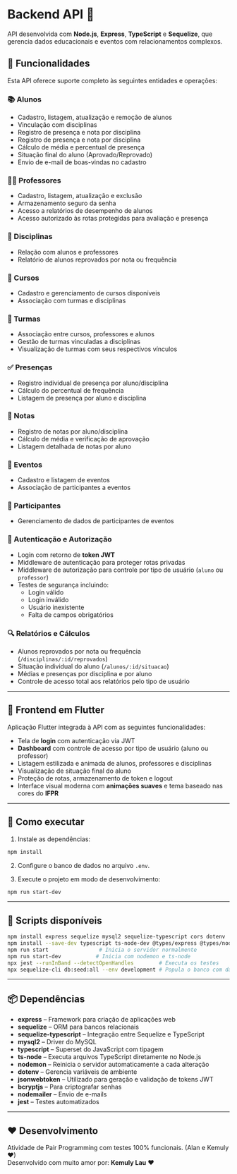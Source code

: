 # Backend API 🚀

API desenvolvida com **Node.js**, **Express**, **TypeScript** e **Sequelize**, que gerencia dados educacionais e eventos com relacionamentos complexos.

## 🔧 Funcionalidades

Esta API oferece suporte completo às seguintes entidades e operações:

### 📚 Alunos
- Cadastro, listagem, atualização e remoção de alunos
- Vinculação com disciplinas
- Registro de presença e nota por disciplina
- Registro de presença e nota por disciplina
- Cálculo de média e percentual de presença
- Situação final do aluno (Aprovado/Reprovado)
- Envio de e-mail de boas-vindas no cadastro

### 🧑‍🏫 Professores
- Cadastro, listagem, atualização e exclusão
- Armazenamento seguro da senha
- Acesso a relatórios de desempenho de alunos
- Acesso autorizado às rotas protegidas para avaliação e presença

### 📘 Disciplinas
- Relação com alunos e professores
- Relatório de alunos reprovados por nota ou frequência

### 🏫 Cursos
- Cadastro e gerenciamento de cursos disponíveis
- Associação com turmas e disciplinas

### 👥 Turmas
- Associação entre cursos, professores e alunos
- Gestão de turmas vinculadas a disciplinas
- Visualização de turmas com seus respectivos vínculos

### ✅ Presenças
- Registro individual de presença por aluno/disciplina
- Cálculo do percentual de frequência
- Listagem de presença por aluno e disciplina

### 📝 Notas
- Registro de notas por aluno/disciplina
- Cálculo de média e verificação de aprovação
- Listagem detalhada de notas por aluno


### 📅 Eventos
- Cadastro e listagem de eventos
- Associação de participantes a eventos

### 👤 Participantes
- Gerenciamento de dados de participantes de eventos

### 🔐 Autenticação e Autorização
- Login com retorno de **token JWT**
- Middleware de autenticação para proteger rotas privadas
- Middleware de autorização para controle por tipo de usuário (`aluno` ou `professor`)
- Testes de segurança incluindo:
  - Login válido
  - Login inválido
  - Usuário inexistente
  - Falta de campos obrigatórios

### 🔍 Relatórios e Cálculos
- Alunos reprovados por nota ou frequência (`/disciplinas/:id/reprovados`)
- Situação individual do aluno (`/alunos/:id/situacao`)
- Médias e presenças por disciplina e por aluno
- Controle de acesso total aos relatórios pelo tipo de usuário

---

## 📱 Frontend em Flutter

Aplicação Flutter integrada à API com as seguintes funcionalidades:

- Tela de **login** com autenticação via JWT
- **Dashboard** com controle de acesso por tipo de usuário (aluno ou professor)
- Listagem estilizada e animada de alunos, professores e disciplinas
- Visualização de situação final do aluno
- Proteção de rotas, armazenamento de token e logout
- Interface visual moderna com **animações suaves** e tema baseado nas cores do **IFPR**

---

## 🎯 Como executar

1. Instale as dependências:
```bash
npm install
```

2. Configure o banco de dados no arquivo `.env`.

3. Execute o projeto em modo de desenvolvimento:
```bash
npm run start-dev
```

---

## 🧪 Scripts disponíveis

```bash
npm install express sequelize mysql2 sequelize-typescript cors dotenv
npm install --save-dev typescript ts-node-dev @types/express @types/node
npm run start                # Inicia o servidor normalmente
npm run start-dev           # Inicia com nodemon e ts-node
npx jest --runInBand --detectOpenHandles        # Executa os testes
npx sequelize-cli db:seed:all --env development # Popula o banco com dados de exemplo
```

---

## 📦 Dependências

- **express** – Framework para criação de aplicações web
- **sequelize** – ORM para bancos relacionais
- **sequelize-typescript** – Integração entre Sequelize e TypeScript
- **mysql2** – Driver do MySQL
- **typescript** – Superset do JavaScript com tipagem
- **ts-node** – Executa arquivos TypeScript diretamente no Node.js
- **nodemon** – Reinicia o servidor automaticamente a cada alteração
- **dotenv** – Gerencia variáveis de ambiente
- **jsonwebtoken** – Utilizado para geração e validação de tokens JWT
- **bcryptjs** – Para criptografar senhas
- **nodemailer** – Envio de e-mails
- **jest** – Testes automatizados

---

## ❤️ Desenvolvimento

Atividade de Pair Programming com testes 100% funcionais. (Alan e Kemuly ❤)   
Desenvolvido com muito amor por: **Kemuly Lau** ❤
